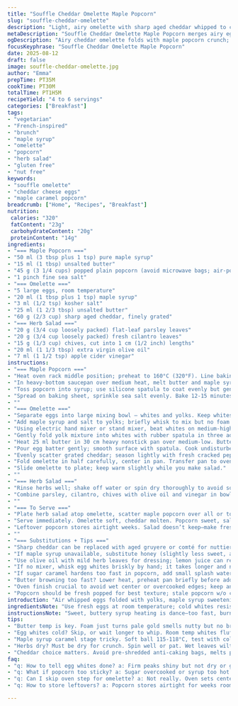 ```yaml
---
title: "Souffle Cheddar Omelette Maple Popcorn"
slug: "souffle-cheddar-omelette"
description: "Light, airy omelette with sharp aged cheddar whipped to cloud-like height. Sweet maple-glazed popcorn adds unexpected crunch and earthiness. Bright herb salad for freshness. Egg whites beaten till they hold stiff peaks, folded gently to trap air; a souffle, not just omelette. Maple syrup in egg mix balances cheddar salt, while buttery richness prevents sticking and browning mishaps. Popcorn caramelized gently in maple syrup and butter till glossy, sprinkled with fine sea salt for contrast. Herb salad tossed last minute; a vivid green bite cuts richness. Oven finish smooths cheese melt and sets delicate center. Easy gluten and nut free. Substitutions for cheddar and herbs given, plus straightforward methods to avoid creaming errors or scorched sugar."
metaDescription: "Souffle Cheddar Omelette Maple Popcorn merges airy eggs, sharp cheddar melted softly, and sweet maple-glazed popcorn crunch for French-inspired vegetarian flair."
ogDescription: "Airy cheddar omelette folds with maple popcorn crunch; herbs cut richness. Oven finish melts cheese, sets just right—texture play in savory-sweet bites."
focusKeyphrase: "Souffle Cheddar Omelette Maple Popcorn"
date: 2025-08-12
draft: false
image: souffle-cheddar-omelette.jpg
author: "Emma"
prepTime: PT35M
cookTime: PT30M
totalTime: PT1H5M
recipeYield: "4 to 6 servings"
categories: ["Breakfast"]
tags:
- "vegetarian"
- "French-inspired"
- "brunch"
- "maple syrup"
- "omelette"
- "popcorn"
- "herb salad"
- "gluten free"
- "nut free"
keywords:
- "souffle omelette"
- "cheddar cheese eggs"
- "maple caramel popcorn"
breadcrumb: ["Home", "Recipes", "Breakfast"]
nutrition: 
 calories: "320"
 fatContent: "23g"
 carbohydrateContent: "20g"
 proteinContent: "14g"
ingredients:
- "=== Maple Popcorn ==="
- "50 ml (3 tbsp plus 1 tsp) pure maple syrup"
- "15 ml (1 tbsp) unsalted butter"
- "45 g (3 1/4 cups) popped plain popcorn (avoid microwave bags; air-pop or stovetop preferred)"
- "1 pinch fine sea salt"
- "=== Omelette ==="
- "5 large eggs, room temperature"
- "20 ml (1 tbsp plus 1 tsp) maple syrup"
- "3 ml (1/2 tsp) kosher salt"
- "25 ml (1 2/3 tbsp) unsalted butter"
- "60 g (2/3 cup) sharp aged cheddar, finely grated"
- "=== Herb Salad ==="
- "20 g (3/4 cup loosely packed) flat-leaf parsley leaves"
- "20 g (3/4 cup loosely packed) fresh cilantro leaves"
- "15 g (1/3 cup) chives, cut into 1 cm (1/2 inch) lengths"
- "20 ml (1 1/3 tbsp) extra virgin olive oil"
- "7 ml (1 1/2 tsp) apple cider vinegar"
instructions:
- "=== Maple Popcorn ==="
- "Heat oven rack middle position; preheat to 160°C (320°F). Line baking sheet with parchment or silicone mat."
- "In heavy-bottom saucepan over medium heat, melt butter and maple syrup. Stir occasionally but do not rush. When mixture reaches soft ball stage around 115-118°C (240-245°F) — glossy, slow drip when dropped in cold water — remove from heat before cracking sugar."
- "Toss popcorn into syrup; use silicone spatula to coat evenly but gently so popcorn stays fluffy, not mushy."
- "Spread on baking sheet, sprinkle sea salt evenly. Bake 12-15 minutes; sugar will bubble then harden, popcorn crunchy and slightly sticky to touch but dry surface. Cool fully on tray—important; sugar settles and popcorn crisps."
- ""
- "=== Omelette ==="
- "Separate eggs into large mixing bowl — whites and yolks. Keep whites at room temp to whip fully; cold whites resist volume."
- "Add maple syrup and salt to yolks; briefly whisk to mix but no foam needed here."
- "Using electric hand mixer or stand mixer, beat whites on medium-high until firm peaks form—lift beater: peaks stand shiny, not dry or clumpy. Overbeating quicksand texture sets in; less is more."
- "Gently fold yolk mixture into whites with rubber spatula in three additions. Use scooping motion from bottom up, preserving volume. Stop when uniform. No folding frenzy or deflation."
- "Heat 25 ml butter in 30 cm heavy nonstick pan over medium-low. Butter should foam, turn pale gold, smell nutty but not brown—brown butter ruins omelette color and softness."
- "Pour egg batter gently; smooth surface with spatula. Cook undisturbed 4–5 minutes until edges set and center still slightly trembles, soft like jiggly custard."
- "Evenly scatter grated cheddar; season lightly with fresh cracked pepper."
- "Fold omelette in half carefully, center in pan. Transfer pan to oven; bake 5–7 minutes to set center fully and melt cheese without drying. Oven temperature steady; avoid fan setting that can dry surface."
- "Slide omelette to plate; keep warm slightly while you make salad."
- ""
- "=== Herb Salad ==="
- "Rinse herbs well; shake off water or spin dry thoroughly to avoid sogginess."
- "Combine parsley, cilantro, chives with olive oil and vinegar in bowl. Season with pinch salt and pepper. Toss to coat evenly but lightly; dress just before serving to keep herbs fresh and vibrant."
- ""
- "=== To Serve ==="
- "Plate herb salad atop omelette, scatter maple popcorn over all or to side for crunch bursts."
- "Serve immediately. Omelette soft, cheddar molten. Popcorn sweet, salty, crisp. Herbs bright and peppery. Texture play."
- "Leftover popcorn stores airtight weeks. Salad doesn’t keep—make fresh."
- ""
- "=== Substitutions + Tips ==="
- "Sharp cheddar can be replaced with aged gruyere or comté for nuttier notes. Avoid low-moisture cheeses or pre-shredded (anti-caking agents resist melting)."
- "If maple syrup unavailable, substitute honey (slightly less sweet, aromatic) but watch caramel temp closely; honey burns faster."
- "Use olive oil with mild herb leaves for dressing; lemon juice can replace apple cider vinegar but be gentler with acidity to not wilt herbs."
- "If no mixer, whisk egg whites briskly by hand; it takes longer and needs an arm workout, but watch for consistent stiff peaks."
- "If sugar caramel hardens too fast in popcorn, add small splash water when heating syrup next time; this tempers crystallization."
- "Butter browning too fast? Lower heat, preheat pan briefly before adding butter or use clarified butter to raise smoke point."
- "Oven finish crucial to avoid wet center or overcooked edges; keep an eye, poke center lightly to check stiffness."
- "Popcorn should be fresh popped for best texture; stale popcorn w/o crispness will not caramelize well."
introduction: "Air whipped eggs folded with yolks, maple syrup sweetening, salt cutting through cheddar richness. Not your average omelette—this one sings souffle light, tender as a cloud. The trick is in beating eggs till triple volume—patience, muscle, or a good mixer indispensable. Butter in pan foaming, that nutty scent, key to non-stick and flavor. Cheese shredded fine, melts quickly without clumps that kill fold grace. Oven finish softens and sets gently, center still soft wobbly. Maple popcorn? Sweet crust of syrup and butter surrounding crisp un-popped kernels, a textural gamble that pays off. Herb salad tossed at end injects verdant brightness; parsley, cilantro, chive, acid balancing richness and sweets. Each bite: creamy eggs, sharp melted cheese, sweet crunch, herbal snap. A play on sweet, salty, soft, crunch, warm, cold. Rustic technique, elegant outcome. Learned this after burnt sugar early pulls and lumpy cheese attempts. Made it mine. Share the love."
ingredientsNote: "Use fresh eggs at room temperature; cold whites resist volume and make folding fight. Cheese matters—prefer strong-tasting cheese with good melt, avoid pre-shredded bags with anti-caking. Maple syrup quality impacts popcorn glaze aroma and depth: grade A amber or darker preferred; light syrup too mild. In caramel, thermometer safest but look for syrup thickening like honey, spoon drips forming slow ribbons. Parchment or silicone on baking sheet essential; caramel sticks and ruins pans if skipped. Salad herbs must be dry before tossing to avoid limpness; vigorous drying in salad spinner or tea towel recommended. Olive oil choice changes flavor; fruity mild oils effective, no extra garlic or overpowering notes. Butter quality affects omelette flavor and color; unsalted preferred for control. Use kosher or sea salt for seasoning; table salt too intense when measured volume. Popcorn fresh popped preferred; microwave popcorn often too oily or flavored, spoiling caramel adhesion."
instructionsNote: "Sweet, buttery syrup heating is dance—too fast, burns; too slow, crystallizes. Watch bubbles: syrup smooth, beginning to thicken, semi-viscous. Remove before dark amber or strong burn smell. Popcorn coating done off-heat avoids steam sogging batches. Oven baking caramel popcorn dries out glaze, sets crackly shell. Egg whites need stiff peaks but shiny, not overbeaten to dryness or graininess; test by lifting beaters—peaks hold shape but droop slightly. Folding in yolks gently prevents bulk collapse, preserves airy texture. Butter melting temperature key: foam just turning pale gold means ready. Pan close to oven enhances step efficiency. Cooking omelette low & slow ensures tenderness; high heat toughens. Oven finishing lets cheese melt uniformly, center cook gently without browning edges. Salad tossed pre-service keeps herbs crisp, avoids wilt. Timing critical for assembly; popcorn crunchy only if cooled well."
tips:
- "Butter temp is key. Foam just turns pale gold smells nutty but no brown. Brown means tougher, color off. Use unsalted to control salt; salt late, not during melt. Add butter slow, watch carefully. Pan's heavy bottom spreads heat so eggs cook even. Oven finish gentle—not fan! Moist center needs steady heat without drying edges. Also: preheat pan before butter, prevents scorching."
- "Egg whites cold? Skip, or wait longer to whip. Room temp whites fluff better. Stiff peaks shiny not dry. Overbeat and whites turn clumpy, grainy, quicksand feels. Lift beaters, if peaks droop or crack, beat less. Folding – slow scoop bottom to top, gentle. Lose volume and omelette falls flat. Three additions max; stop once totally mixed but airy still."
- "Maple syrup caramel stage tricky. Soft ball 115-118°C, test with cold water drop. Remove heat before cracks appear. Too hot sugar burns brittle, too soft stays sticky. Stirring slow; no rush. Popcorn coating done off heat to avoid steam sog. Baking dries glaze crisp, texture key. Popcorn fresh popped best; microwave oily and ruin coating adhesion. Cool fully on sheet before storing or serving."
- "Herbs dry? Must be dry for crunch. Spin well or pat. Wet leaves wilt fast in dressing. Use robust cilantro for punch, parsley balances, chives mild onion note. Olive oil mild fruity, no garlic notes. Vinegar acidity balanced; lemon juice milder alternative. Dress last minute; early dress means limp herbs instantly. Salt and pepper pinch only; herbs delicate."
- "Cheddar choice matters. Avoid pre-shredded anti-caking bags, melts poorly, clumps. Sharp aged cheddar best, gruyere or comté for nuttier flavor but melts similarly. Fresh shred, fine grate. Butter and cheese timing matter too. Scatter cheese after edges set, before folding. Fold gently to keep softness and air. Oven bake melts cheese fully, sets center softly. Avoid broiler; edges dry fast."
faq:
- "q: How to tell egg whites done? a: Firm peaks shiny but not dry or grainy. Lift beaters; peaks stand but slightly droop tops. No bubbles foam. Overbeat leads to clumps, weird texture. Underbeat means omelette collapses. Practice helps. Cold whites beat slower. Use room temp."
- "q: What if popcorn too sticky? a: Sugar overcooked or syrup too hot. Try adding splash water next batch when cooking syrup; tempers crystallization. Cool fully on sheet before storing. Sticky means glaze didn’t harden. Bake longer at 160°C, keep eye on color. Oven fan off. Freshly popped kernels coat better. If microwave, popcorn oily causes glaze slip."
- "q: Can I skip oven step for omelette? a: Not really. Oven sets center, melts cheese gently without drying. Stovetop alone overcooks outside or leaves raw middle. Use low heat pan, fold, then brief bake 5-7 minutes at 160°C. No fan setting or lower temp if unsure. Avoid browning butter too dark before adding eggs; color off, texture tough."
- "q: How to store leftovers? a: Popcorn stores airtight for weeks room temp—keeps crunch with no molding risk. Salad no good leftover—herbs limp fast. Omelette best fresh but can reheat gently low oven wrapped in foil, avoid microwave (toughens). Do not refrigerate popcorn; moisture ruins crunch. For herbs, toss fresh always."

---
```

